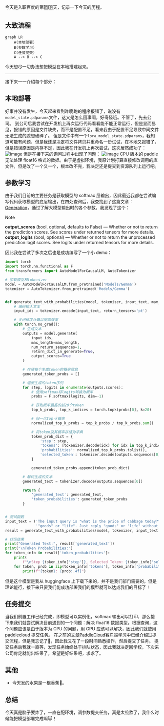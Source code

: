 今天是入职百度的第2️⃣9️⃣天，记录一下今天的历程。

## 大致流程

```mermaid
graph LR
    A(本地部署)
    B(参数学习)
    C(任务提交)
    A --> B --> C
```

今天想尽一切办法想把模型在本地搭建起来。

---
接下来一一介绍每个部分：

## 本地部署
好事并没有发生，今天起来看到昨晚跑的程序报错了，说没有`model_state.pdparams`文件，这又是怎么回事啊，好奇怪哦。不管了，先去公司。
到公司后我尝试在开发机上再次运行代码看看能不能正常运行，但是显而易见，报错的原因是文件缺失，而不是配置不足，看来我由于配置不足导致中间文件无法生成的臆想破碎了。
但是文件中有一个`lora_model_state.pdparams`，我知道可能有问题，但是我还是决定将文件拷贝并重命名一份试试，在本地又报错了，但是错误原因是内存不足，因此我在开发机上再次尝试，这次居然成功了：
![image](https://github.com/user-attachments/assets/da10b1e6-202d-4a5a-a173-26d4d6b97120)
但是在接下来的询问过程中出现了问题：
![image](https://github.com/user-attachments/assets/85cf9fe2-8004-4800-85c2-235b9b31fee5)
CPU 版本的 paddle 无法处理 float16 格式的数据。由于是虚拟环境，我原计划打算直接修改调用的库文件，但是改了一个又一个，根本改不完，我决定还是提交到资源队列上运行吧。

## 参数学习
由于我们目前的主要任务是获取模型的 softmax 层输出，因此最近我都在尝试编写代码获取模型的底层输出，在四处查询后，我查找到了这篇文章：[Generation](https://huggingface.co/docs/transformers/v4.47.0/zh/main_classes/text_generation#transformers.GenerationConfig.output_scores)，通过了解大模型输出时的各个参数，我发现了这个：
> [!NOTE]
**output_scores** (bool, optional, defaults to False) — Whether or not to return the prediction scores. See scores under returned tensors for more details.
**output_logits** (bool, optional) — Whether or not to return the unprocessed prediction logit scores. See logits under returned tensors for more details.

因此我在尝试了多次之后也是成功编写了一个小 demo：
```python
import torch
import torch.nn.functional as F
from transformers import AutoModelForCausalLM, AutoTokenizer

# 加载模型和tokenizer
model = AutoModelForCausalLM.from_pretrained('Models/Gemma')
tokenizer = AutoTokenizer.from_pretrained('Models/Gemma')


def generate_text_with_probabilities(model, tokenizer, input_text, max_length=50):
    # 编码输入文本
    input_ids = tokenizer.encode(input_text, return_tensors='pt')

    # 关闭梯度计算以提高效率
    with torch.no_grad():
        # 生成文本
        outputs = model.generate(
            input_ids,
            max_length=max_length,
            num_return_sequences=1,
            return_dict_in_generate=True,
            output_scores=True
        )

        # 存储每个生成token的概率信息
        generated_token_probs = []

        # 遍历生成的token序列
        for step, logits in enumerate(outputs.scores):
            # 使用softmax将logits转换为概率
            probs = F.softmax(logits, dim=-1)

            # 获取概率最高的前20个token
            top_k_probs, top_k_indices = torch.topk(probs[0], k=20)

            # 归一化top-k概率
            normalized_top_k_probs = top_k_probs / top_k_probs.sum()

            # 将token及其概率存储为字典
            token_prob_dict = {
                'step': step,
                'tokens': [tokenizer.decode(idx) for idx in top_k_indices],
                'probabilities': normalized_top_k_probs.tolist(),
                'selected_token': tokenizer.decode(outputs.sequences[0][input_ids.shape[1] + step])
            }

            generated_token_probs.append(token_prob_dict)

        # 解码生成的文本
        generated_text = tokenizer.decode(outputs.sequences[0])

        return {
            'generated_text': generated_text,
            'token_probabilities': generated_token_probs
        }


# 测试函数
input_text = ('The input query is "what is the price of cabbage today?" Please determine whether the query belongs to '
              '"goods" or "life". Just reply "goods" or "life" without any redundant explanations.')
result = generate_text_with_probabilities(model, tokenizer, input_text)

# 打印结果
print("Generated Text:", result['generated_text'])
print("\nToken Probabilities:")
for token_info in result['token_probabilities']:
    print(
        f"\nStep {token_info['step']}, Selected Token: {token_info['selected_token']}, Top 20 Tokens and Probabilities:")
    for token, prob in zip(token_info['tokens'], token_info['probabilities']):
        print(f"{token}: {prob:.4f}")
```
但是这个模型是我从 huggingface 上下载下来的，并不是我们部门需要的，但是理论能行，接下来只要我们能成功部署我们的模型就可以达成我们的目标了！

## 任务提交
当我们前置工作已经完成，即模型可以实例化，softmax 输出可以打印，那么接下来我们就尝试解决目前遇到的一个问题：解决 float16 数据类型，根据查询，这个问题应该是由于版本为 CPU 的问题，用 GPU 应该可以解决，因此我们就使用 paddlecloud 提交任务。
在之前的文章[PaddleCloud客户端学习](https://onebuaaer.us.kg/post/PaddleCloud-ke-hu-duan-xue-xi.html)中已经介绍过提交流程，但是我忘记了🤣，因此我又花了一段时间熟悉操作，然后提交了任务。
提交任务后我就一直等，发现任务始终处于排队状态，因此我就决定回学校，下次来公司肯定就能出结果了，希望是好结果吧，求求了。

## 其他
- 今天发的水果是一根香蕉🍌。

## 总结
今天真是脑子要炸了，一直在配环境，调参数提交任务，真是太煎熬了，我什么时候能把模型部署完成啊🙀！

<!-- ##{"timestamp":1733747162}## -->